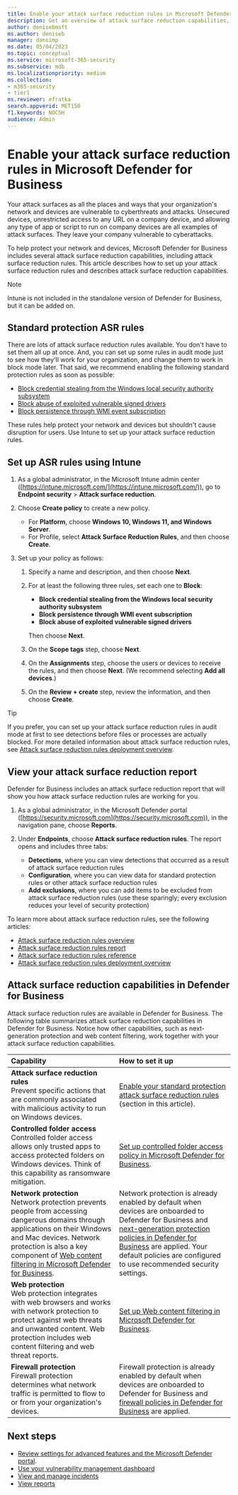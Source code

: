 ```yaml
---
title: Enable your attack surface reduction rules in Microsoft Defender for Business           
description: Get an overview of attack surface reduction capabilities, including attack surface reduction rules, in Microsoft Defender for Business            
author: denisebmsft
ms.author: deniseb
manager: dansimp 
ms.date: 05/04/2023
ms.topic: conceptual
ms.service: microsoft-365-security
ms.subservice: mdb
ms.localizationpriority: medium 
ms.collection: 
- m365-security
- tier1
ms.reviewer: efratka 
search.appverid: MET150
f1.keywords: NOCSH 
audience: Admin
---
```


# Enable your attack surface reduction rules in Microsoft Defender for Business

Your attack surfaces as all the places and ways that your organization's network and devices are vulnerable to cyberthreats and attacks. Unsecured devices, unrestricted access to any URL on a company device, and allowing any type of app or script to run on company devices are all examples of attack surfaces. They leave your company vulnerable to cyberattacks. 

To help protect your network and devices, Microsoft Defender for Business includes several attack surface reduction capabilities, including attack surface reduction rules. This article describes how to set up your attack surface reduction rules and describes attack surface reduction capabilities.

> [!NOTE]
> Intune is not included in the standalone version of Defender for Business, but it can be added on.

## Standard protection ASR rules

There are lots of attack surface reduction rules available. You don't have to set them all up at once. And, you can set up some rules in audit mode just to see how they'll work for your organization, and change them to work in block mode later. That said, we recommend enabling the following standard protection rules as soon as possible:

- [Block credential stealing from the Windows local security authority subsystem](../defender-endpoint/attack-surface-reduction-rules-reference.md#block-credential-stealing-from-the-windows-local-security-authority-subsystem)
- [Block abuse of exploited vulnerable signed drivers](../defender-endpoint/attack-surface-reduction-rules-reference.md#block-abuse-of-exploited-vulnerable-signed-drivers)
- [Block persistence through WMI event subscription](../defender-endpoint/attack-surface-reduction-rules-reference.md#block-persistence-through-wmi-event-subscription)

These rules help protect your network and devices but shouldn't cause disruption for users. Use Intune to set up your attack surface reduction rules.

## Set up ASR rules using Intune

1. As a global administrator, in the Microsoft Intune admin center ([https://intune.microsoft.com/](https://intune.microsoft.com/)), go to **Endpoint security** > **Attack surface reduction**.

2. Choose **Create policy** to create a new policy.

   - For **Platform**, choose **Windows 10, Windows 11, and Windows Server**.
   - For Profile, select **Attack Surface Reduction Rules**, and then choose **Create**.

3. Set up your policy as follows:

   1. Specify a name and description, and then choose **Next**.
   
   2. For at least the following three rules, set each one to **Block**:

      - **Block credential stealing from the Windows local security authority subsystem**
      - **Block persistence through WMI event subscription**
      - **Block abuse of exploited vulnerable signed drivers**

      Then choose **Next**.

   3. On the **Scope tags** step, choose **Next**.

   4. On the **Assignments** step, choose the users or devices to receive the rules, and then choose **Next**. (We recommend selecting **Add all devices**.)

   5. On the **Review + create** step, review the information, and then choose **Create**.

> [!TIP]
> If you prefer, you can set up your attack surface reduction rules in audit mode at first to see detections before files or processes are actually blocked. For more detailed information about attack surface reduction rules, see [Attack surface reduction rules deployment overview](../defender-endpoint/attack-surface-reduction-rules-deployment.md).

## View your attack surface reduction report

Defender for Business includes an attack surface reduction report that will show you how attack surface reduction rules are working for you.

1. As a global administrator, in the Microsoft Defender portal ([https://security.microsoft.com](https://security.microsoft.com)), in the navigation pane, choose **Reports**.

2. Under **Endpoints**, choose **Attack surface reduction rules**. The report opens and includes three tabs:

   - **Detections**, where you can view detections that occurred as a result of attack surface reduction rules
   - **Configuration**, where you can view data for standard protection rules or other attack surface reduction rules
   - **Add exclusions**, where you can add items to be excluded from attack surface reduction rules (use these sparingly; every exclusion reduces your level of security protection)

To learn more about attack surface reduction rules, see the following articles:

- [Attack surface reduction rules overview](../defender-endpoint/attack-surface-reduction.md)
- [Attack surface reduction rules report](../defender-endpoint/attack-surface-reduction-rules-report.md)
- [Attack surface reduction rules reference](../defender-endpoint/attack-surface-reduction-rules-reference.md)
- [Attack surface reduction rules deployment overview](../defender-endpoint/attack-surface-reduction-rules-deployment.md)

## Attack surface reduction capabilities in Defender for Business

Attack surface reduction rules are available in Defender for Business. The following table summarizes attack surface reduction capabilities in Defender for Business. Notice how other capabilities, such as next-generation protection and web content filtering, work together with your attack surface reduction capabilities.

| Capability | How to set it up |
|:---|:---|
| **Attack surface reduction rules** <br/> Prevent specific actions that are commonly associated with malicious activity to run on Windows devices. | [Enable your standard protection attack surface reduction rules](#standard-protection-asr-rules) (section in this article). |
| **Controlled folder access** <br/>Controlled folder access allows only trusted apps to access protected folders on Windows devices. Think of this capability as ransomware mitigation. | [Set up controlled folder access policy in Microsoft Defender for Business](mdb-controlled-folder-access.md). |
| **Network protection** <br/>Network protection prevents people from accessing dangerous domains through applications on their Windows and Mac devices. Network protection is also a key component of [Web content filtering in Microsoft Defender for Business](mdb-web-content-filtering.md). | Network protection is already enabled by default when devices are onboarded to Defender for Business and [next-generation protection policies in Defender for Business](mdb-next-generation-protection.md) are applied. Your default policies are configured to use recommended security settings. |
| **Web protection** <br/>Web protection integrates with web browsers and works with network protection to protect against web threats and unwanted content. Web protection includes web content filtering and web threat reports. | [Set up Web content filtering in Microsoft Defender for Business](mdb-web-content-filtering.md).  |
| **Firewall protection** <br/>Firewall protection determines what network traffic is permitted to flow to or from your organization's devices. | Firewall protection is already enabled by default when devices are onboarded to Defender for Business and [firewall policies in Defender for Business](mdb-firewall.md) are applied. |

## Next steps

- [Review settings for advanced features and the Microsoft Defender portal](mdb-portal-advanced-feature-settings.md).
- [Use your vulnerability management dashboard](mdb-view-tvm-dashboard.md)
- [View and manage incidents](mdb-view-manage-incidents.md)
- [View reports](mdb-reports.md)
